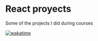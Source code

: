 <h1>React proyects</h1>
<p>Some of the projects I did during courses</p>

[![wakatime](https://wakatime.com/badge/user/52fea420-cbe4-4ed2-96b9-796155f63dad/project/db44c7f0-9039-4f4a-87f1-c3982523a57f.svg)](https://wakatime.com/badge/user/52fea420-cbe4-4ed2-96b9-796155f63dad/project/db44c7f0-9039-4f4a-87f1-c3982523a57f)
